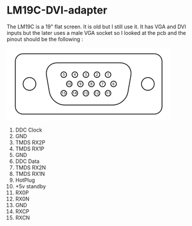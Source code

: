# LM19C-DVI-adapter
The LM19C is a 19" flat screen. It is old but I still use it.
It has VGA and DVI inputs but the later uses a male VGA socket so I looked at the pcb and the pinout should be the following :

![Image of VGA plug](https://github.com/chrisnoisel/LM19C-DVI-adapter/raw/master/DE15_Connector_Pinout.png)
1. DDC Clock
2. GND
3. TMDS RX2P
4. TMDS RX1P
5. GND
6. DDC Data
7. TMDS RX2N
8. TMDS RX1N
9. HotPlug
10. +5v standby
11. RX0P
12. RX0N
13. GND
14. RXCP
15. RXCN